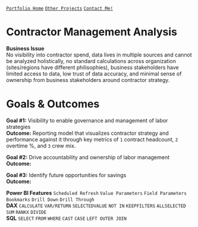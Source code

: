 [`Portfolio Home`](https://github.com/hayley-boll/portfolio/blob/main/README.md) [`Other Projects`](https://github.com/hayley-boll/portfolio/blob/main/README.md#portfolio-projects) [`Contact Me!`](https://github.com/hayley-boll/portfolio/blob/main/README.md#contact)

# Contractor Management Analysis

**Business Issue**  
No visibility into contractor spend, data lives in multiple sources and cannot be analyzed holistically, no standard calculations across organization (sites/regions have different philisophies), business stakeholders have limited access to data, low trust of data accuracy, and minimal sense of ownership from business stakeholders around contractor strategy.

# Goals & Outcomes

**Goal #1:** Visibility to enable governance and management of labor strategies  
**Outcome:** Reporting model that visualizes contractor strategy and performance against it through key metrics of `1` contract headcount, `2` overtime %, and `3` crew mix.  

**Goal #2:** Drive accountability and ownership of labor management  
**Outcome:**

**Goal #3:** Identify future opportunities for savings  
**Outcome:**

**Power BI Features** `Scheduled Refresh` `Value Parameters` `Field Parameters` `Bookmarks` `Drill Down` `Drill Through`  
**DAX** `CALCULATE` `VAR/RETURN` `SELECTEDVALUE` `NOT IN` `KEEPFILTERS` `ALLSELECTED` `SUM` `RANKX` `DIVIDE`  
**SQL** `SELECT` `FROM` `WHERE` `CAST` `CASE` `LEFT OUTER JOIN`  
